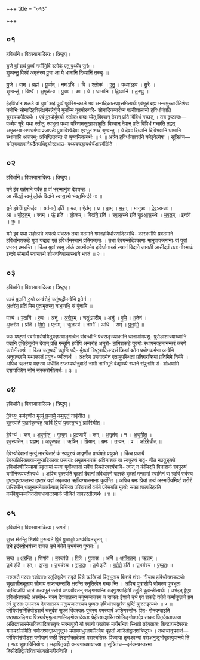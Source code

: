 +++
title = "०१३"

+++


## ०१
हविर्धाने। विवस्वानादित्यः। त्रिष्टुप्।

यु॒जे वां॒ ब्रह्म॑ पू॒र्व्यं नमो॑भि॒र्वि श्लोक॑ एतु प॒थ्ये॑व सू॒रेः ।  
शृ॒ण्वन्तु॒ विश्वे॑ अ॒मृत॑स्य पु॒त्रा आ ये धामा॑नि दि॒व्यानि॑ त॒स्थुः ॥

यु॒जे । वा॒म् । ब्रह्म॑ । पू॒र्व्यम् । नमः॑ऽभिः । वि । श्लोकः॑ । ए॒तु॒ । प॒थ्या॑ऽइव । सू॒रेः ।  
शृ॒ण्वन्तु॑ । विश्वे॑ । अ॒मृत॑स्य । पु॒त्राः । आ । ये । धामा॑नि । दि॒व्यानि॑ । त॒स्थुः ॥

हेहविर्धान शकटे वां युवां अहं पूर्व्यं पूर्वस्मिन्काले भवं अनादिकालप्रवृत्तमित्यर्थः एवंभूतं ब्रह्म मन्त्रमुच्चार्येतिशेषः नमोभिः सोमादिहविर्लक्षणैरन्नैर्युजे युनज्मि युवयोरुपरि- सोमादिकमारोप्य पत्नीशालान्ते हविर्धानंप्रति युवान्नयामीत्यर्थः । एवंभूतयोर्युवयोः श्लोकः शब्दः व्येतु विश्वान् देवान् प्रति विविधं गच्छतु । तत्र दृष्टान्तः—पथ्येव सूरेः यथा स्तोतुः स्वभूता पथ्या परिणामसुखावहाहुतिः विश्वान् देवान् प्रति विविधं गच्छति तद्वत् अमृतस्यामरणधर्मणः प्रजापतेः पुत्राविश्वेदेवाः एवंभूतं शब्दं श्रृण्वन्तु । ये देवाः दिव्यानि दिविभवानि धामानि स्थानानि आतस्थुः अधिष्ठितवन्तः ते श्रृण्वन्त्वित्यर्थः ॥ १ ॥ अत्रैव हविर्धानप्रवर्तने यमेइवेत्येषा । सूत्रितंच—यमेइवयतमानेयदैतमधिद्वयोरदधाउ- क्थ्यंवचइत्यर्धर्चंआरमेदिति ।

## ०२
हविर्धाने। विवस्वानादित्यः। त्रिष्टुप्।

य॒मे इ॑व॒ यत॑माने॒ यदैतं॒ प्र वां॑ भर॒न्मानु॑षा देव॒यन्तः॑ ।  
आ सी॑दतं॒ स्वमु॑ लो॒कं विदा॑ने स्वास॒स्थे भ॑वत॒मिन्द॑वे नः ॥

य॒मे इ॒वेति॑ य॒मेऽइ॑व । यत॑माने॒ इति॑ । यत् । ऐत॑म् । प्र । वा॒म् । भ॒र॒न् । मानु॑षाः । दे॒व॒ऽयन्तः॑ ।  
आ । सी॒द॒त॒म् । स्वम् । ऊं॒ इति॑ । लो॒कम् । विदा॑ने॒ इति॑ । स्वा॒स॒स्थे इति॑ सु॒ऽआ॒स॒स्थे । भ॒व॒त॒म् । इन्द॑वे । नः॒ ॥

यमे इव यथा सहोत्पन्ने अपत्ये संचरतः तथा यतमाने गमनहविर्धारणादिस्वाधि- कारकर्मणि प्रवर्तमाने हविर्धानशकटे युवां यद्यदा एतं हविर्धानस्थानं प्रतिगच्छतः । तथा देवयन्तोदेवकामाः मानुषायजमानाः वां युवां प्रभरन् प्रभरन्ति । किंच युवां स्वमु लोकं आत्मीयमेव हविर्धानाख्यं स्थानं विदाने जानती आसीदतं ततः नोस्माकं इन्दवे सोमार्थं स्वासस्थे शोभननिवासास्थाने भवतं ॥ २ ॥

## ०३
हविर्धाने। विवस्वानादित्यः। त्रिष्टुप्।

पञ्च॑ प॒दानि॑ रु॒पो अन्व॑रोहं॒ चतु॑ष्पदी॒मन्वे॑मि व्र॒तेन॑ ।  
अ॒क्षरे॑ण॒ प्रति॑ मिम ए॒तामृ॒तस्य॒ नाभा॒वधि॒ सं पु॑नामि ॥

पञ्च॑ । प॒दानि॑ । रु॒पः । अनु॑ । अ॒रो॒ह॒म् । चतुः॑ऽपदीम् । अनु॑ । ए॒मि॒ । व्र॒तेन॑ ।  
अ॒क्षरे॑ण । प्रति॑ । मि॒मे॒ । ए॒ताम् । ऋ॒तस्य॑ । नाभौ॑ । अधि॑ । सम् । पु॒ना॒मि॒ ॥

रुपः यष्टृणां स्वर्गमारोपयितुर्यज्ञस्याङ्गत्वेन संबन्धीनि पंचसङ्ख्याकानि धानासोमपशु- पुरोडाशाज्याख्यानि पदानि वृत्तिहेतुत्वेन देवान् प्रति गन्तॄणि हवींषि अन्वरोहं अनुरो- हामिशकटे युवयोः स्थापनवहनानन्तरं करणे करोमीत्यर्थः । किंच चतुष्पदीं चतुर्भिः पदै- र्युक्तां त्रिष्टुबादिछन्दसं क्रियां व्रतेन प्रयोगकर्मणा अन्वेमि अनुगच्छामि यथाकालं प्रयुन- ज्मीत्यर्थः । अक्षरेण प्रणवाख्येन एतामुपस्थितां प्रतिगरक्रियां प्रतिमिमे निर्ममे । अपिच ऋतस्य यज्ञस्य अधीति सप्तम्यर्थानुवादी नाभौ नाभिभूते वेद्याख्ये स्थाने संपुनामि सं- शोधयामि दशापवित्रेण सोमं संस्करोमीत्यर्थः ॥ ३ ॥

## ०४
हविर्धाने। विवस्वानादित्यः। त्रिष्टुप्।

दे॒वेभ्यः॒ कम॑वृणीत मृ॒त्युं प्र॒जायै॒ कम॒मृतं॒ नावृ॑णीत ।  
बृह॒स्पतिं॑ य॒ज्ञम॑कृण्वत॒ ऋषिं॑ प्रि॒यां य॒मस्त॒न्वं१॒॑ प्रारि॑रेचीत् ॥

दे॒वेभ्यः॑ । कम् । अ॒वृ॒णी॒त॒ । मृ॒त्युम् । प्र॒ऽजायै॑ । कम् । अ॒मृत॑म् । न । अ॒वृ॒णी॒त॒ ।  
बृह॒स्पति॑म् । य॒ज्ञम् । अ॒कृ॒ण्व॒त॒ । ऋषि॑म् । प्रि॒याम् । य॒मः । त॒न्व॑म् । प्र । अ॒रि॒रे॒ची॒त् ॥

देवेभ्योदेवानां मृत्युं मारयितारं कं स्वपुरुषं आवृणीत प्रार्थयते प्रयुक्ते । किंच प्रजायै देवव्यतिरिक्तायामनुष्यादिकायाः प्रजायाः अमृतममारकं अविनाशकं वा स्वपुरुषं नावृ- णीत नप्रयुङ्क्ते हविर्धारणीक्रियायां प्रवृत्तायां सत्यां पूर्वोक्तानां सर्वेषां स्थितेरवश्यंभावि- त्वात् न कंचिदपि विनाशकं स्वपुरुषं यमोनिरूपयतीत्यर्थः । अपिच बृहस्पतिं बृहतां देवानां हविर्धारणे पालकं बृहतां मन्त्राणां स्वामिनं वा ऋषिं सर्वस्य दृष्टादृष्टफलस्य द्रष्टारं यज्ञं अकृण्वत ऋत्विग्यजमानाः कुर्वन्ति । अपिच यमः प्रियां तन्वं अस्मदीयमिष्टं शरीरं प्रारिरेचीन् धातूनामनेकार्थत्वात् रिचिरत्र परिहारार्थे वर्तते प्ररेचयति मृत्योः सका शात्परिहरति कर्मवैगुण्यजनितदोषाभावादस्माकं जीवितं नापहरतीत्यर्थः ॥ ४ ॥

## ०५
हविर्धाने। विवस्वानादित्यः। जगती।

स॒प्त क्ष॑रन्ति॒ शिश॑वे म॒रुत्व॑ते पि॒त्रे पु॒त्रासो॒ अप्य॑वीवतन्नृ॒तम् ।  
उ॒भे इद॑स्यो॒भय॑स्य राजत उ॒भे य॑तेते उ॒भय॑स्य पुष्यतः ॥

स॒प्त । क्ष॒र॒न्ति॒ । शिश॑वे । म॒रुत्व॑ते । पि॒त्रे । पु॒त्रासः॑ । अपि॑ । अ॒वी॒व॒त॒न् । ऋ॒तम् ।  
उ॒भे इति॑ । इत् । अ॒स्य॒ । उ॒भय॑स्य । रा॒ज॒तः॒ । उ॒भे इति॑ । य॒ते॒ते॒ इति॑ । उ॒भय॑स्य । पु॒ष्य॒तः॒ ॥

मरुत्वते मरुतः स्तोतारः स्तुतिद्वारेण तद्वते पित्रे ऋत्विजां पितृभूताय शिशवे शंस- नीयाय हविर्धानशकटयोः सुखासीनभूताय सोमाय सप्तच्छन्दांसि क्षरन्ति स्तुतित्वेन गच्छ न्ति । अपिच पुत्रासोपि सोमस्य पुत्रभूताः ऋत्विजोपि ऋतं सत्यभूतं स्तोत्रं अप्यवीवतन् सङ्गमयन्ति सद्गुणग्राहिणीं स्तुतिं कुर्वन्तीत्यर्थः । उभेइत् द्वेएव हविर्धानशकटे अस्योभ- यस्य देवजातस्य मनुष्यजातस्य च राजतः ईशाने उभे एव शकटे यतेते कर्मानुष्ठाने प्रय त्नं कुरुतः उभयस्य देवजातस्य मनुष्यजातस्यच पुष्यतः हविर्धारणद्वारेण पुष्टिं कुरुतइत्यर्थः ॥ ५ ॥परेयिवांसमितिषोडशर्चं चतुर्दशं सूक्तं विवस्वतः पुत्रस्य यमस्यार्षं अङ्गिरसोनः पित- रोनवग्वाइति षष्ठ्याअङ्गिरः पित्रथर्वभृगुलक्षणालिङ्गोक्तदेवताः प्रेहीत्याद्यास्तिस्रोलिङ्गोक्तदेव ताकाः पितृदेवताकावा अतिद्रवसारमेयावित्यादिकस्तृचः सरमापुत्रौ यौ श्वानौ परलोक मार्गमभितः स्थितौ तद्देवताकः शिष्टायमदेवत्याः यमायसोममिति त्रयोदश्यद्याअनुष्टुभः यमायमधुम्त्तममित्येषा बृहती आदितोद्वादशत्रिष्टुभः । तथाचानुक्रान्तं—परेयिवांसंषोडश यमोयामं षष्ठी लिङ्गोक्तदेवता पराश्चतिस्रः पित्र्यावा तृचःश्वभ्यां पराअनुष्टुभोबृहत्युपान्त्ये ति । गतः सूक्तविनियोगः । महापितृयज्ञे यमयगाख्यायाज्या । सूत्रितंच—इमंयमप्रस्तरमा हिसीदेतिद्वेपरेयिवांसंप्रवतोमहीरन्विति ।